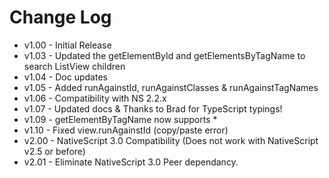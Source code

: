 # Change Log

- v1.00 - Initial Release
- v1.03 - Updated the getElementById and getElementsByTagName to search ListView children
- v1.04 - Doc updates
- v1.05 - Added runAgainstId, runAgainstClasses & runAgainstTagNames
- v1.06 - Compatibility with NS 2.2.x
- v1.07 - Updated docs & Thanks to Brad for TypeScript typings!
- v1.09 - getElementByTagName now supports *
- v1.10 - Fixed view.runAgainstId (copy/paste error)
- v2.00 - NativeScript 3.0 Compatibility (Does not work with NativeScript v2.5 or before)
- v2.01 - Eliminate NativeScript 3.0 Peer dependancy.